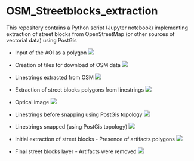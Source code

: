 # OSM_Streetblocks_extraction
This repository contains a Python script (Jupyter notebook) implementing extraction of street blocks from OpenStreetMap (or other sources of vectorial data) using PostGis

- Input of the AOI as a polygon
![](illustrations/Full_AOI.png)

- Creation of tiles for download of OSM data
![](illustrations/Full_AOI_tiled.png)

- Linestrings extracted from OSM
![](illustrations/Full_linestrings_tiled.png)

- Extraction of street blocks polygons from linestrings
![](illustrations/Full_streetblocks.png)

- Optical image
![](illustrations/Zoom_optical.png)

- Linestrings before snapping using PostGis topology
![](illustrations/Zoom_linestrings_unsnapped.png)

- Linestrings snapped (using PostGis topology)
![](illustrations/Zoom_linestrings_snapped.png)

- Initial extraction of street blocks - Presence of artifacts polygons
![](illustrations/Zoom_streetblocks_withartifacts.png)

- Final street blocks layer - Artifacts were removed
![](illustrations/Zoom_streetblocks_cleaned.png)